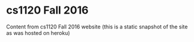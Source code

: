 # cs1120 Fall 2016

Content from cs1120 Fall 2016 website
(this is a static snapshot of the site as was hosted on heroku)
